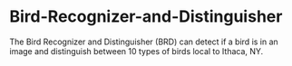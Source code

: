 # Bird-Recognizer-and-Distinguisher
The Bird Recognizer and Distinguisher (BRD) can detect if a bird is in an image and distinguish between 10 types of birds local to Ithaca, NY.
